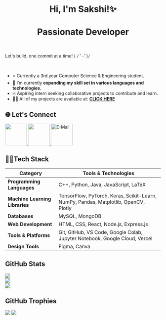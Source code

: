 <h1 align='center'>  Hi, I'm Sakshi!✨ 
<h1 align='center'>Passionate Developer</h1>

<br>

Let's build, one commit at a time! ( ﾉ ﾟｰﾟ)ﾉ

<br>

- ⭐ Currently a 3rd year Computer Science & Engineering student.
- 🌱 I’m currently **expanding my skill set in various languages and technologies.**
- 🔥 Aspiring intern seeking collaborative projects to contribute and learn.
- 👨‍💻 All of my projects are available at: [**CLICK HERE**](https://github.com/lazy-wav?tab=repositories)



## 🌐 Let's Connect
<a href="https://www.linkedin.com/in/sakshisingh9317"> <img src="https://user-images.githubusercontent.com/74038190/235294012-0a55e343-37ad-4b0f-924f-c8431d9d2483.gif" width="70"> </a>
<a href="https://discord.gg/luffy._.777"> <img src="https://user-images.githubusercontent.com/74038190/235294015-47144047-25ab-417c-af1b-6746820a20ff.gif" width="70"> </a> <a href="mailto:s.sakshi9317@gmail.com"> <img src="https://user-images.githubusercontent.com/74038190/216122065-2f028bae-25d6-4a3c-bc9f-175394ed5011.png" alt="E-Mail" width="70" /> </a>

<!--[![Gmail](https://img.shields.io/badge/Mail%20Me-%23EA4335.svg?logo=gmail&logoColor=white)](mailto:s.sakshi9317@gmail.com)
[![LinkedIn](https://img.shields.io/badge/LinkedIn-%230077B5.svg?logo=linkedin&logoColor=white)](https://www.linkedin.com/in/sakshisingh9317)
[![Discord](https://img.shields.io/badge/Discord-%235865F2.svg?logo=discord&logoColor=white)](https://discord.gg/luffy._.777)-->

## 👩‍💻Tech Stack
| **Category**               | **Tools & Technologies**                                                                 |
|----------------------------|-----------------------------------------------------------------------------------------|
| **Programming Languages**  | C++, Python, Java, JavaScript, LaTeX                    |
| **Machine Learning Libraries** | TensorFlow, PyTorch, Keras, Scikit-Learn, NumPy, Pandas, Matplotlib, OpenCV, Plotly    |
| **Databases**              | MySQL, MongoDB                                                                |
| **Web Development**        | HTML, CSS, React, Node.js, Express.js                                     |
| **Tools & Platforms**      | Git, GitHub, VS Code, Google Colab, Jupyter Notebook, Google Cloud, Vercel   |
| **Design Tools**           | Figma, Canva                                  |
<!--### Languages 
![Programming Languages](https://skillicons.dev/icons?i=python,cpp,c)
### Tools and Technologies
![](https://skillicons.dev/icons?i=html,tailwindcss,javascript,react,opencv,pytorch,tensorflow,scikitlearn,pycharm,mysql,linux)
### Others 
![](https://skillicons.dev/icons?i=git,figma)-->

## GitHub Stats
![](https://github-readme-stats.vercel.app/api?username=lazy-wav&theme=radical&hide_border=false&include_all_commits=true&count_private=true&show_icons=true&border_radius=10)<br/>
![](https://github-readme-streak-stats.herokuapp.com/?user=lazy-wav&theme=radical&hide_border=false&border_radius=10)<br/>
![](https://github-readme-stats.vercel.app/api/top-langs/?username=lazy-wav&theme=radical&hide_border=false&include_all_commits=true&border_radius=10&count_private=true&layout=compact)

## GitHub Trophies
![](https://github-profile-trophy.vercel.app/?username=lazy-wav&theme=dracula&no-frame=false&no-bg=true&margin-w=4)
![](https://komarev.com/ghpvc/?username=lazy-wav&color=ff69b4)

<!--[![portal_black](https://github.com/lazy-wav/lazy-wav/assets/141143973/77664ee7-0e87-42ea-ae2d-9ef587f387b5)](hehe)-->

